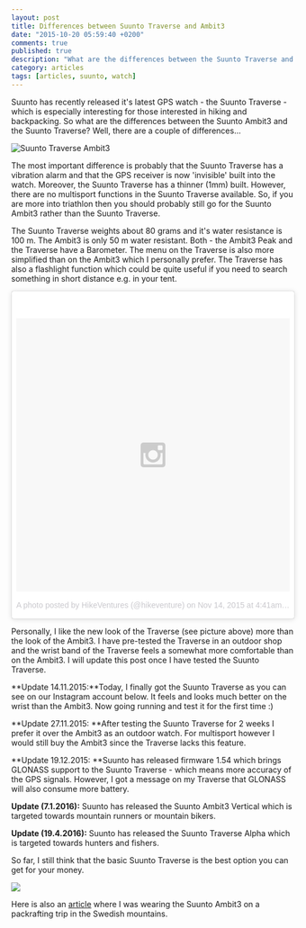 ```yaml
---
layout: post
title: Differences between Suunto Traverse and Ambit3
date: "2015-10-20 05:59:40 +0200"
comments: true
published: true
description: "What are the differences between the Suunto Traverse and the Ambit3?"
category: articles
tags: [articles, suunto, watch]
---
```


Suunto has recently released it's latest GPS watch - the Suunto Traverse - which is especially interesting for those interested in hiking and backpacking. So what are the differences between the Suunto Ambit3 and the Suunto Traverse? Well, there are a couple of differences...
 
 ![][image-1]
 
The most important difference is probably that the Suunto Traverse has a vibration alarm and that the GPS receiver is now 'invisible' built into the watch. Moreover, the Suunto Traverse has a thinner (1mm) built. However, there are no multisport functions in the Suunto Traverse available. So, if you are more into triathlon then you should probably still go for the Suunto Ambit3 rather than the Suunto Traverse. 

The Suunto Traverse weights about 80 grams and it's water resistance is 100 m. The Ambit3 is only 50 m water resistant. Both - the Ambit3 Peak and the Traverse have a Barometer. The menu on the Traverse is also more simplified than on the Ambit3 which I personally prefer. The Traverse has also a flashlight function which could be quite useful if you need to search something in short distance e.g. in your tent.

<blockquote class="instagram-media" data-instgrm-version="5" style=" background:#FFF; border:0; border-radius:3px; box-shadow:0 0 1px 0 rgba(0,0,0,0.5),0 1px 10px 0 rgba(0,0,0,0.15); margin: 1px; max-width:658px; padding:0; width:99.375%; width:-webkit-calc(100% - 2px); width:calc(100% - 2px);"><div style="padding:8px;"> <div style=" background:#F8F8F8; line-height:0; margin-top:40px; padding:50.0% 0; text-align:center; width:100%;"> <div style=" background:url(data:image/png;base64,iVBORw0KGgoAAAANSUhEUgAAACwAAAAsCAMAAAApWqozAAAAGFBMVEUiIiI9PT0eHh4gIB4hIBkcHBwcHBwcHBydr+JQAAAACHRSTlMABA4YHyQsM5jtaMwAAADfSURBVDjL7ZVBEgMhCAQBAf//42xcNbpAqakcM0ftUmFAAIBE81IqBJdS3lS6zs3bIpB9WED3YYXFPmHRfT8sgyrCP1x8uEUxLMzNWElFOYCV6mHWWwMzdPEKHlhLw7NWJqkHc4uIZphavDzA2JPzUDsBZziNae2S6owH8xPmX8G7zzgKEOPUoYHvGz1TBCxMkd3kwNVbU0gKHkx+iZILf77IofhrY1nYFnB/lQPb79drWOyJVa/DAvg9B/rLB4cC+Nqgdz/TvBbBnr6GBReqn/nRmDgaQEej7WhonozjF+Y2I/fZou/qAAAAAElFTkSuQmCC); display:block; height:44px; margin:0 auto -44px; position:relative; top:-22px; width:44px;"></div></div><p style=" color:#c9c8cd; font-family:Arial,sans-serif; font-size:14px; line-height:17px; margin-bottom:0; margin-top:8px; overflow:hidden; padding:8px 0 7px; text-align:center; text-overflow:ellipsis; white-space:nowrap;"><a href="https://instagram.com/p/-EMvYLLtTn/" style=" color:#c9c8cd; font-family:Arial,sans-serif; font-size:14px; font-style:normal; font-weight:normal; line-height:17px; text-decoration:none;" target="_blank">A photo posted by HikeVentures (@hikeventure)</a> on <time style=" font-family:Arial,sans-serif; font-size:14px; line-height:17px;" datetime="2015-11-14T12:41:45+00:00">Nov 14, 2015 at 4:41am PST</time></p></div></blockquote> <script async defer src="//platform.instagram.com/en_US/embeds.js"></script>

Personally, I like the new look of the Traverse (see picture above) more than the look of the Ambit3. I have pre-tested the Traverse in an outdoor shop and the wrist band of the Traverse feels a somewhat more comfortable than on the Ambit3. I will update this post once I have tested the Suunto Traverse.

**Update 14.11.2015:**Today, I finally got the Suunto Traverse as you can see on our Instagram account below. It feels and looks much better on the wrist than the Ambit3. Now going running and test it for the first time :)

**Update 27.11.2015: **After testing the Suunto Traverse for 2 weeks I prefer it over the Ambit3 as an outdoor watch. For multisport however I would still buy the Ambit3 since the Traverse lacks this feature.

**Update 19.12.2015: **Suunto has released firmware 1.54 which brings GLONASS support to the Suunto Traverse - which means more accuracy of the GPS signals. However, I got a message on my Traverse that GLONASS will also consume more battery.

**Update (7.1.2016):** Suunto has released the Suunto Ambit3 Vertical which is targeted towards mountain runners or mountain bikers.

**Update (19.4.2016):** Suunto has released the Suunto Traverse Alpha which is targeted towards hunters and fishers.

So far, I still think that the basic Suunto Traverse is the best option you can get for your money.

<a  href="http://www.amazon.com/gp/product/B014PNZKC0/ref=as_li_tl?ie=UTF8&camp=1789&creative=9325&creativeASIN=B014PNZKC0&linkCode=as2&tag=hikeve-20&linkId=632KXW4PCPBDYU3S"><img border="0" src="http://ws-na.amazon-adsystem.com/widgets/q?_encoding=UTF8&ASIN=B014PNZKC0&Format=_SL250_&ID=AsinImage&MarketPlace=US&ServiceVersion=20070822&WS=1&tag=hikeve-20" ></a><img src="http://ir-na.amazon-adsystem.com/e/ir?t=hikeve-20&l=as2&o=1&a=B014PNZKC0" width="1" height="1" border="0" alt="" style="border:none !important; margin:0px !important;" />
   
Here is also an [article][1] where I was wearing the Suunto Ambit3 on a packrafting trip in the Swedish mountains.

[1]:	http://www.hikeventures.com/packrafting-Njuoreatnu-Tornetrask-abisko/

[image-1]:	https://farm9.staticflickr.com/8836/17649022620_b7c5293739_b.jpg "Suunto Traverse Ambit3"
